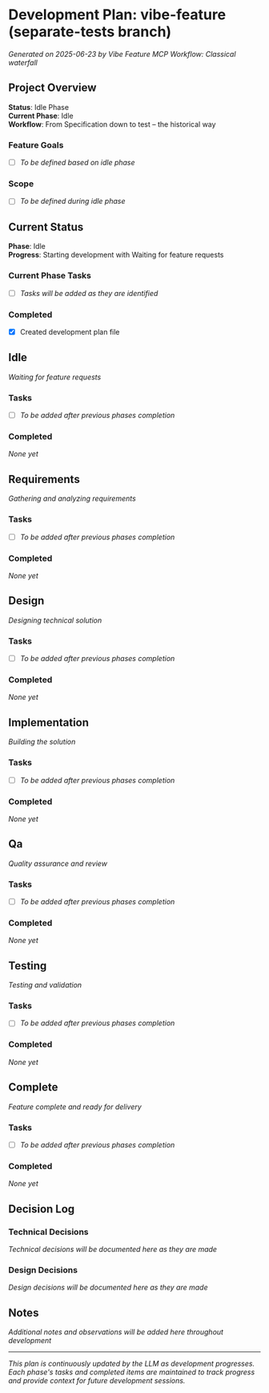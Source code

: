 # Development Plan: vibe-feature (separate-tests branch)

*Generated on 2025-06-23 by Vibe Feature MCP*
*Workflow: Classical waterfall*

## Project Overview

**Status**: Idle Phase  
**Current Phase**: Idle  
**Workflow**: From Specification down to test – the historical way

### Feature Goals
- [ ] *To be defined based on idle phase*

### Scope
- [ ] *To be defined during idle phase*

## Current Status

**Phase**: Idle  
**Progress**: Starting development with Waiting for feature requests

### Current Phase Tasks
- [ ] *Tasks will be added as they are identified*

### Completed
- [x] Created development plan file

## Idle

*Waiting for feature requests*

### Tasks
- [ ] *To be added after previous phases completion*

### Completed
*None yet*

## Requirements

*Gathering and analyzing requirements*

### Tasks
- [ ] *To be added after previous phases completion*

### Completed
*None yet*

## Design

*Designing technical solution*

### Tasks
- [ ] *To be added after previous phases completion*

### Completed
*None yet*

## Implementation

*Building the solution*

### Tasks
- [ ] *To be added after previous phases completion*

### Completed
*None yet*

## Qa

*Quality assurance and review*

### Tasks
- [ ] *To be added after previous phases completion*

### Completed
*None yet*

## Testing

*Testing and validation*

### Tasks
- [ ] *To be added after previous phases completion*

### Completed
*None yet*

## Complete

*Feature complete and ready for delivery*

### Tasks
- [ ] *To be added after previous phases completion*

### Completed
*None yet*

## Decision Log

### Technical Decisions
*Technical decisions will be documented here as they are made*

### Design Decisions
*Design decisions will be documented here as they are made*

## Notes

*Additional notes and observations will be added here throughout development*

---

*This plan is continuously updated by the LLM as development progresses. Each phase's tasks and completed items are maintained to track progress and provide context for future development sessions.*
